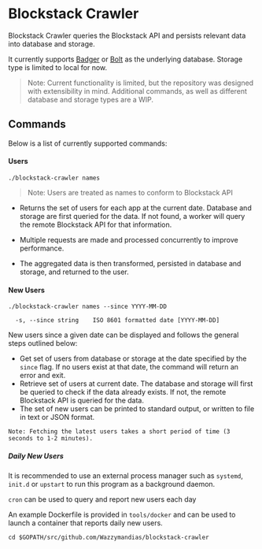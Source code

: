 # Blockstack Crawler

Blockstack Crawler queries the Blockstack API and persists relevant data into database and storage.

It currently supports [Badger](https://github.com/dgraph-io/badger) or [Bolt](https://github.com/coreos/bbolt) as the underlying database.
Storage type is limited to local for now.

> Note: Current functionality is limited, but the repository was designed with extensibility in mind.
> Additional commands, as well as different database and storage types are a WIP.

## Commands
Below is a list of currently supported commands:

#### Users
`./blockstack-crawler names`
>Note: Users are treated as names to conform to Blockstack API

  - Returns the set of users for each app at the current date. Database and storage are first queried for the data. If not found, a worker will query the remote Blockstack API for that information. 
  
  - Multiple requests are made and processed concurrently to improve performance. 
  
  - The aggregated data is then transformed, persisted in database and storage, and returned to the user.
#### New Users
`./blockstack-crawler names --since YYYY-MM-DD`

      -s, --since string    ISO 8601 formatted date [YYYY-MM-DD]
      
New users since a given date can be displayed and follows the general steps outlined below:
  - Get set of users from database or storage at the date specified by the `since` flag. 
  If no users exist at that date, the command will return an error and exit.
  - Retrieve set of users at current date. The database and storage will first be queried to check if the data already exists.
  If not, the remote Blockstack API is queried for the data.
  - The set of new users can be printed to standard output, or written to file in text or JSON format.
  
  `Note: Fetching the latest users takes a short period of time (3 seconds to 1-2 minutes).`

##### Daily New Users
It is recommended to use an external process manager such as `systemd`, `init.d` or `upstart` to run this program as a background daemon.

`cron` can be used to query and report new users each day

An example Dockerfile is provided in `tools/docker` and can be used to launch a container that reports daily new users.

`cd $GOPATH/src/github.com/Wazzymandias/blockstack-crawler`

#### 